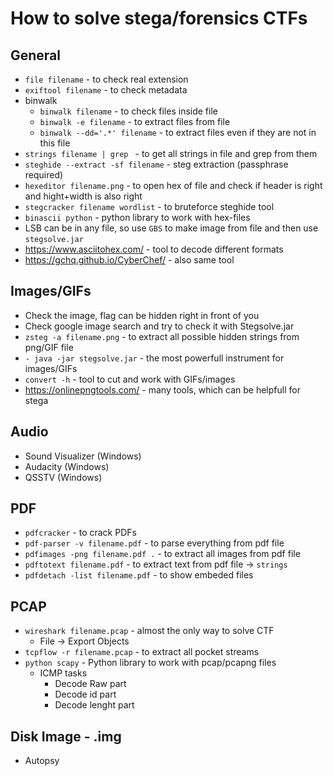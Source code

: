 # How to solve stega/forensics CTFs
## General
+ `file filename` - to check real extension 
+ `exiftool filename` - to check metadata
+ binwalk
  + `binwalk filename` - to check files inside file
  + `binwalk -e filename` - to extract files from file
  + `binwalk --dd='.*' filename` - to extract files even if they are not in this file
+ `strings filename | grep ` - to get all strings in file and grep from them
+ `steghide --extract -sf filename` - steg extraction (passphrase required)
+ `hexeditor filename.png` - to open hex of file and check if header is right and hight+width is also right
+ `stegcracker filename wordlist` - to bruteforce steghide tool
+ `binascii python` - python library to work with hex-files
+ LSB can be in any file, so use `GBS` to make image from file and then use `stegsolve.jar`
+ https://www.asciitohex.com/ - tool to decode different formats
+ https://gchq.github.io/CyberChef/ - also same tool
## Images/GIFs
+ Check the image, flag can be hidden right in front of you
+ Check google image search and try to check it with Stegsolve.jar
+ `zsteg -a filename.png` - to extract all possible hidden strings from png/GIF file
+ `- java -jar stegsolve.jar` - the most powerfull instrument for images/GIFs
+ `convert -h` - tool to cut and work with GIFs/images
+ https://onlinepngtools.com/ - many tools, which can be helpfull for stega
## Audio
+ Sound Visualizer (Windows)
+ Audacity (Windows)
+ QSSTV (Windows)
## PDF
+ `pdfcracker` - to crack PDFs
+ `pdf-parser -v filename.pdf` - to parse everything from pdf file
+ `pdfimages -png filename.pdf .` - to extract all images from pdf file
+ `pdftotext filename.pdf` - to extract text from pdf file -> `strings`
+ `pdfdetach -list filename.pdf` - to show embeded files
## PCAP
+ `wireshark filename.pcap` - almost the only way to solve CTF
  + File -> Export Objects 
+ `tcpflow -r filename.pcap` - to extract all pocket streams
+ `python scapy` - Python library to work with pcap/pcapng files
  + ICMP tasks
    + Decode Raw part
    + Decode id part
    + Decode lenght part
## Disk Image - .img
+ Autopsy
